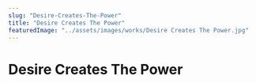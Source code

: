 ```yaml
---
slug: "Desire-Creates-The-Power"
title: "Desire Creates The Power"
featuredImage: "../assets/images/works/Desire Creates The Power.jpg"
---
```


# Desire Creates The Power
